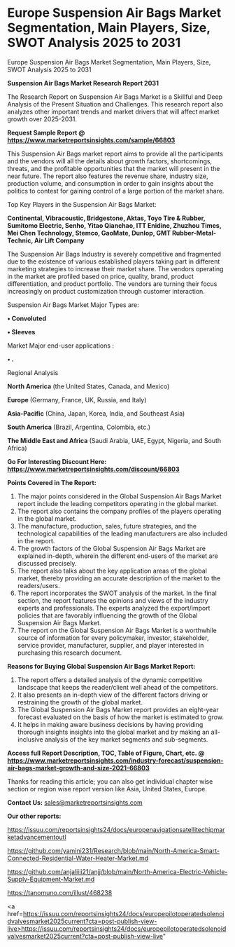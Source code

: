 # Europe Suspension Air Bags Market Segmentation, Main Players, Size, SWOT Analysis 2025 to 2031
Europe Suspension Air Bags Market Segmentation, Main Players, Size, SWOT Analysis 2025 to 2031

<strong>Suspension Air Bags Market Research Report 2031</strong>

The Research Report on Suspension Air Bags Market is a Skillful and Deep Analysis of the Present Situation and Challenges. This research report also analyzes other important trends and market drivers that will affect market growth over 2025-2031.

<strong>Request Sample Report @ <a href=https://www.marketreportsinsights.com/sample/66803>https://www.marketreportsinsights.com/sample/66803</a></strong>

This Suspension Air Bags market report aims to provide all the participants and the vendors will all the details about growth factors, shortcomings, threats, and the profitable opportunities that the market will present in the near future. The report also features the revenue share, industry size, production volume, and consumption in order to gain insights about the politics to contest for gaining control of a large portion of the market share.

Top Key Players in the Suspension Air Bags Market:

<strong>Continental, Vibracoustic, Bridgestone, Aktas, Toyo Tire & Rubber, Sumitomo Electric, Senho, Yitao Qianchao, ITT Enidine, Zhuzhou Times, Mei Chen Technology, Stemco, GaoMate, Dunlop, GMT Rubber-Metal-Technic, Air Lift Company</strong>

The Suspension Air Bags Industry is severely competitive and fragmented due to the existence of various established players taking part in different marketing strategies to increase their market share. The vendors operating in the market are profiled based on price, quality, brand, product differentiation, and product portfolio. The vendors are turning their focus increasingly on product customization through customer interaction.

Suspension Air Bags Market Major Types are:

<strong>• Convoluted

• Sleeves</strong>

Market Major end-user applications :

<strong>• .</strong>

Regional Analysis

</u><strong><b>North America</b></strong> (the United States, Canada, and Mexico)

<strong><b>Europe </b></strong>(Germany, France, UK, Russia, and Italy)

<strong><b>Asia-Pacific</b></strong> (China, Japan, Korea, India, and Southeast Asia)

<strong><b>South America</b></strong> (Brazil, Argentina, Colombia, etc.)

<strong><b>The Middle East and Africa</b></strong> (Saudi Arabia, UAE, Egypt, Nigeria, and South Africa)

<strong>Go For Interesting Discount Here: <a href=https://www.marketreportsinsights.com/discount/66803>https://www.marketreportsinsights.com/discount/66803</a></strong>

<strong>Points Covered in The Report:</strong>
<ol>
  <li>The major points considered in the Global Suspension Air Bags Market report include the leading competitors operating in the global market.</li>
  <li>The report also contains the company profiles of the players operating in the global market.</li>
  <li>The manufacture, production, sales, future strategies, and the technological capabilities of the leading manufacturers are also included in the report.</li>
  <li>The growth factors of the Global Suspension Air Bags Market are explained in-depth, wherein the different end-users of the market are discussed precisely.</li>
  <li>The report also talks about the key application areas of the global market, thereby providing an accurate description of the market to the readers/users.</li>
  <li>The report incorporates the SWOT analysis of the market. In the final section, the report features the opinions and views of the industry experts and professionals. The experts analyzed the export/import policies that are favorably influencing the growth of the Global Suspension Air Bags Market.</li>
  <li>The report on the Global Suspension Air Bags Market is a worthwhile source of information for every policymaker, investor, stakeholder, service provider, manufacturer, supplier, and player interested in purchasing this research document.</li>
</ol>
<strong>Reasons for Buying Global Suspension Air Bags Market Report:</strong>

<ol>
  <li>The report offers a detailed analysis of the dynamic competitive landscape that keeps the reader/client well ahead of the competitors.</li>
  <li>It also presents an in-depth view of the different factors driving or restraining the growth of the global market.</li>
  <li>The Global Suspension Air Bags Market report provides an eight-year forecast evaluated on the basis of how the market is estimated to grow.</li>
  <li>It helps in making aware business decisions by having providing thorough insights insights into the global market and by making an all-inclusive analysis of the key market segments and sub-segments.</li>
</ol>
<strong>Access full Report Description, TOC, Table of Figure, Chart, etc. @ <a href=https://www.marketreportsinsights.com/industry-forecast/suspension-air-bags-market-growth-and-size-2021-66803>https://www.marketreportsinsights.com/industry-forecast/suspension-air-bags-market-growth-and-size-2021-66803</a></strong>


Thanks for reading this article; you can also get individual chapter wise section or region wise report version like Asia, United States, Europe.

<strong>Contact Us:</strong>
sales@marketreportsinsights.com

<strong>Our other reports:</strong>

<a href=https://issuu.com/reportsinsights24/docs/europenavigationsatellitechipmarketadvancementoutl>https://issuu.com/reportsinsights24/docs/europenavigationsatellitechipmarketadvancementoutl</a>

<a href=https://github.com/yamini231/Research/blob/main/North-America-Smart-Connected-Residential-Water-Heater-Market.md>https://github.com/yamini231/Research/blob/main/North-America-Smart-Connected-Residential-Water-Heater-Market.md</a>

<a href=https://github.com/anjaliiii21/anjj/blob/main/North-America-Electric-Vehicle-Supply-Equipment-Market.md>https://github.com/anjaliiii21/anjj/blob/main/North-America-Electric-Vehicle-Supply-Equipment-Market.md</a>

<a href=https://tanomuno.com/illust/468238>https://tanomuno.com/illust/468238</a>

<a href=https://issuu.com/reportsinsights24/docs/europepilotoperatedsolenoidvalvesmarket2025current?cta=post-publish-view-live>https://issuu.com/reportsinsights24/docs/europepilotoperatedsolenoidvalvesmarket2025current?cta=post-publish-view-live</a>"
